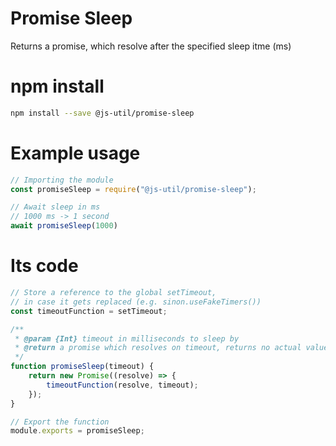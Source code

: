 # Promise Sleep

Returns a promise, which resolve after the specified sleep itme (ms)

# npm install

```.bash
npm install --save @js-util/promise-sleep
```

# Example usage

```.js
// Importing the module
const promiseSleep = require("@js-util/promise-sleep");

// Await sleep in ms
// 1000 ms -> 1 second
await promiseSleep(1000)
```

# Its code

```.js
// Store a reference to the global setTimeout,
// in case it gets replaced (e.g. sinon.useFakeTimers())
const timeoutFunction = setTimeout;

/**
 * @param {Int} timeout in milliseconds to sleep by
 * @return a promise which resolves on timeout, returns no actual value
 */
function promiseSleep(timeout) {
    return new Promise((resolve) => {
        timeoutFunction(resolve, timeout);
    });
}

// Export the function
module.exports = promiseSleep;
```
